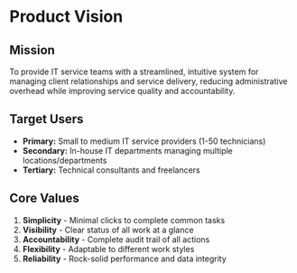 # Product Vision

## Mission
To provide IT service teams with a streamlined, intuitive system for managing client relationships and service delivery, reducing administrative overhead while improving service quality and accountability.

## Target Users
- **Primary:** Small to medium IT service providers (1-50 technicians)
- **Secondary:** In-house IT departments managing multiple locations/departments
- **Tertiary:** Technical consultants and freelancers

## Core Values
1. **Simplicity** - Minimal clicks to complete common tasks
2. **Visibility** - Clear status of all work at a glance
3. **Accountability** - Complete audit trail of all actions
4. **Flexibility** - Adaptable to different work styles
5. **Reliability** - Rock-solid performance and data integrity
